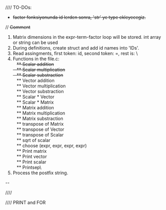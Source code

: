 
//// TO-DOs:
- ~~factor fonksiyonunda id lerden sonra, 'str' ye type ekleyecegiz.~~

// ~~Comment~~

1. Matrix dimensions in the expr-term-factor loop will be stored. int array or string can be used
2. During definitions, create struct and add id names into 'IDs'.
3. Read assingments, first token: id, second token: =, rest is: <expr>\
4. Functions in the file.c:\
&nbsp;&nbsp;&nbsp;~~** Scalar addition\
&nbsp;&nbsp;&nbsp;** Scalar multiplication\
&nbsp;&nbsp;&nbsp;** Scalar substraction~~\
&nbsp;&nbsp;&nbsp;** Vector addition\
&nbsp;&nbsp;&nbsp;** Vector multiplication\
&nbsp;&nbsp;&nbsp;** Vector substraction\
&nbsp;&nbsp;&nbsp;** Scalar * Vector\
&nbsp;&nbsp;&nbsp;** Scalar * Matrix\
&nbsp;&nbsp;&nbsp;** Matrix addition\
&nbsp;&nbsp;&nbsp;** Matrix multiplication\
&nbsp;&nbsp;&nbsp;** Matrix substraction\
&nbsp;&nbsp;&nbsp;** transpose of Matrix\
&nbsp;&nbsp;&nbsp;** transpose of Vector\
&nbsp;&nbsp;&nbsp;** transpose of Scalar\
&nbsp;&nbsp;&nbsp;** sqrt of scalar\
&nbsp;&nbsp;&nbsp;** choose (expr, expr, expr, expr)\
&nbsp;&nbsp;&nbsp;** Print matrix\
&nbsp;&nbsp;&nbsp;** Print vector\
&nbsp;&nbsp;&nbsp;** Print scalar\
&nbsp;&nbsp;&nbsp;** Printsep\
4. Process the postfix string.
  

-- 

//// 





//// PRINT and FOR
